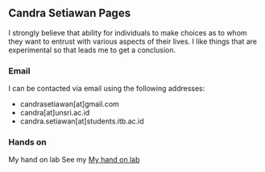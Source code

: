 ## Candra Setiawan Pages

I strongly believe that ability for individuals to make choices as to whom they want to entrust with various aspects of their lives. I like things that are experimental so that leads me to get a conclusion.

### Email
I can be contacted via email using the following addresses:
- candrasetiawan[at]gmail.com
- candra[at]unsri.ac.id
- candra.setiawan[at]students.itb.ac.id

### Hands on
My hand on lab
See my [My hand on lab](/hands_on_lab/)
